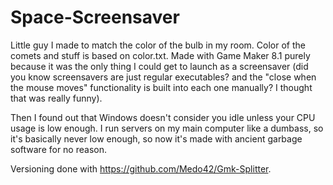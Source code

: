 # Space-Screensaver
Little guy I made to match the color of the bulb in my room. Color of the comets and stuff is based on color.txt.
Made with Game Maker 8.1 purely because it was the only thing I could get to launch as a screensaver (did you know screensavers are just regular executables? and the "close when the mouse moves" functionality is built into each one manually? I thought that was really funny).

Then I found out that Windows doesn't consider you idle unless your CPU usage is low enough. I run servers on my main computer like a dumbass, so it's basically never low enough, so now it's made with ancient garbage software for no reason.

Versioning done with https://github.com/Medo42/Gmk-Splitter.
